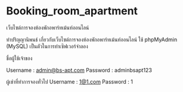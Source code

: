 # Booking_room_apartment
เว็บไซต์การจองห้องพักอพาร์ทเม้นท์ออนไลน์

ทำปริญญานิพนธ์ เกี่ยวกับเว็บไซต์การจองห้องพักอพาร์ทเม้นท์ออนไลน์
ใช้ phpMyAdmin (MySQL) เป็นตัวในการทำเซิฟเวอร์จำลอง



  ชื่อผู้ใช้เจ้าของ
  
  Username : admin@bs-apt.com
  Password : adminbsapt123
  
  ผู้เช่าที่ทำการจองทั่วไป 
  Username : 1@1.com 
  Password : 1
